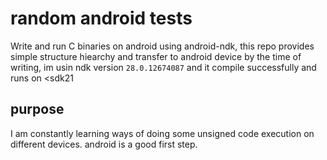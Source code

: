 # random android tests
Write and run C binaries on android using android-ndk, this repo provides simple structure hiearchy and transfer to android device
by the time of writing, im usin ndk version `28.0.12674087` and it compile successfully and runs on <sdk21

## purpose
I am constantly learning ways of doing some unsigned code execution on different devices. android is a good first step.
